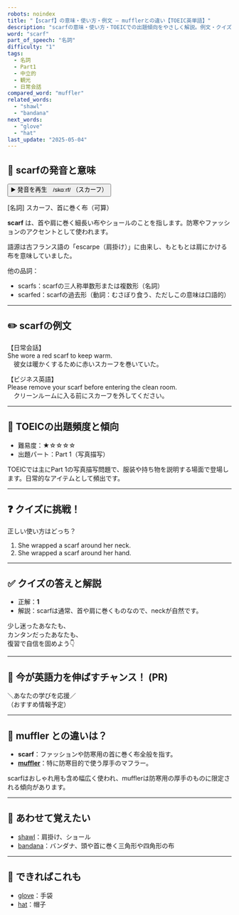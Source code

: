 ```yaml
---
robots: noindex
title: "【scarf】の意味・使い方・例文 ― mufflerとの違い【TOEIC英単語】"
description: "scarfの意味・使い方・TOEICでの出題傾向をやさしく解説。例文・クイズ付きでmufflerとの違いもわかりやすく学べます。"
word: "scarf"
part_of_speech: "名詞"
difficulty: "1"
tags:
  - 名詞
  - Part1
  - 中立的
  - 観光
  - 日常会話
compared_word: "muffler"
related_words:
  - "shawl"
  - "bandana"
next_words:
  - "glove"
  - "hat"
last_update: "2025-05-04"
---
```


## 🔰 scarfの発音と意味

<button class="play-audio" onclick="playTTS('scarf')">
  <span class="play-audio-main">
    ▶️ 発音を再生　/skɑːrf/
  </span>
  <span class="play-audio-sub">
    （スカーフ）
  </span>
</button>

[名詞] スカーフ、首に巻く布（可算）

**scarf** は、首や肩に巻く細長い布やショールのことを指します。防寒やファッションのアクセントとして使われます。

語源は古フランス語の「escarpe（肩掛け）」に由来し、もともとは肩にかける布を意味していました。

他の品詞：  
- scarfs：scarfの三人称単数形または複数形（名詞）
- scarfed：scarfの過去形（動詞：むさぼり食う、ただしこの意味は口語的）

---

## ✏️ scarfの例文

【日常会話】  
She wore a red scarf to keep warm.  
　彼女は暖かくするために赤いスカーフを巻いていた。

【ビジネス英語】  
Please remove your scarf before entering the clean room.  
　クリーンルームに入る前にスカーフを外してください。

---

## 🎯 TOEICの出題頻度と傾向

- 難易度：★☆☆☆☆
- 出題パート：Part 1（写真描写）

TOEICでは主にPart 1の写真描写問題で、服装や持ち物を説明する場面で登場します。日常的なアイテムとして頻出です。

---

## ❓ クイズに挑戦！

正しい使い方はどっち？

1. She wrapped a scarf around her neck.  
2. She wrapped a scarf around her hand.

---

## ✅ クイズの答えと解説

- 正解：**1**
- 解説：scarfは通常、首や肩に巻くものなので、neckが自然です。

少し迷ったあなたも、  
カンタンだったあなたも、  
復習で自信を固めよう👇️

---

## 🚀 今が英語力を伸ばすチャンス！ (PR)

<div class="info-center">
＼あなたの学びを応援／<br>  
（おすすめ情報予定）
</div>

---

## 🤔  muffler との違いは？

- **scarf**：ファッションや防寒用の首に巻く布全般を指す。
- **[muffler](/word/muffler/)**：特に防寒目的で使う厚手のマフラー。

scarfはおしゃれ用も含め幅広く使われ、mufflerは防寒用の厚手のものに限定される傾向があります。

---

## 🧩 あわせて覚えたい

- [shawl](/word/shawl/)：肩掛け、ショール
- [bandana](/word/bandana/)：バンダナ、頭や首に巻く三角形や四角形の布

---

## 📖 できればこれも

- [glove](/word/glove/)：手袋
- [hat](/word/hat/)：帽子

<!-- cvid: aid11_bid37 -->
